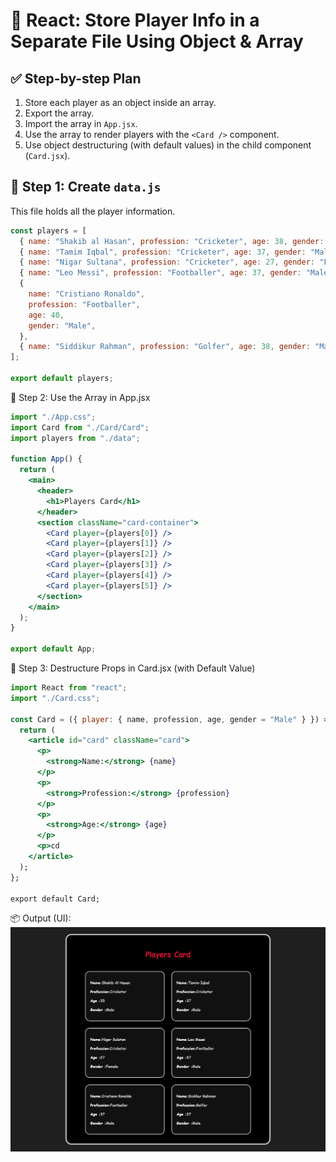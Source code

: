# 🧠 React: Store Player Info in a Separate File Using Object & Array

## ✅ Step-by-step Plan

1. Store each player as an object inside an array.
2. Export the array.
3. Import the array in `App.jsx`.
4. Use the array to render players with the `<Card />` component.
5. Use object destructuring (with default values) in the child component (`Card.jsx`).

## 📁 Step 1: Create `data.js`

This file holds all the player information.

```js
const players = [
  { name: "Shakib al Hasan", profession: "Cricketer", age: 38, gender: "Male" },
  { name: "Tamim Iqbal", profession: "Cricketer", age: 37, gender: "Male" },
  { name: "Nigar Sultana", profession: "Cricketer", age: 27, gender: "Female" },
  { name: "Leo Messi", profession: "Footballer", age: 37, gender: "Male" },
  {
    name: "Cristiano Ronaldo",
    profession: "Footballer",
    age: 40,
    gender: "Male",
  },
  { name: "Siddikur Rahman", profession: "Golfer", age: 38, gender: "Male" },
];

export default players;
```

📁 Step 2: Use the Array in App.jsx

```jsx
import "./App.css";
import Card from "./Card/Card";
import players from "./data";

function App() {
  return (
    <main>
      <header>
        <h1>Players Card</h1>
      </header>
      <section className="card-container">
        <Card player={players[0]} />
        <Card player={players[1]} />
        <Card player={players[2]} />
        <Card player={players[3]} />
        <Card player={players[4]} />
        <Card player={players[5]} />
      </section>
    </main>
  );
}

export default App;
```

📁 Step 3: Destructure Props in Card.jsx (with Default Value)

```jsx
import React from "react";
import "./Card.css";

const Card = ({ player: { name, profession, age, gender = "Male" } }) => {
  return (
    <article id="card" className="card">
      <p>
        <strong>Name:</strong> {name}
      </p>
      <p>
        <strong>Profession:</strong> {profession}
      </p>
      <p>
        <strong>Age:</strong> {age}
      </p>
      <p>cd
    </article>
  );
};

export default Card;
```

📦 Output (UI):
![Player Card Preview](public/Players-Card.png)
